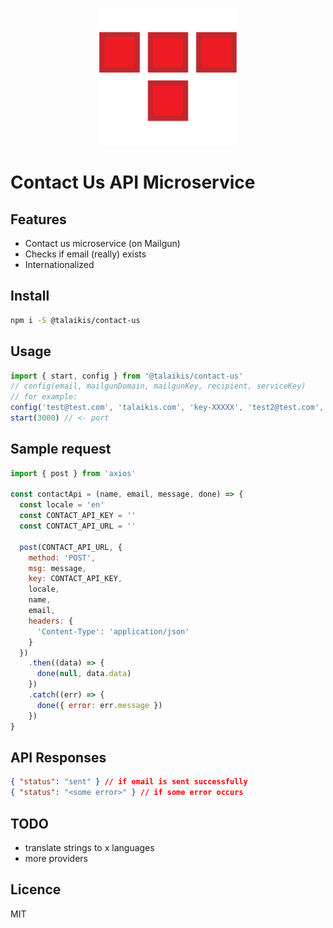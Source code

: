 <p align="center">
  <a href="https://talaikis.com/">
    <img alt="Talaikis Ltd." src="https://github.com/TalaikisInc/talaikis.com_react/blob/master/media/logo.png" width="220">
  </a>
</p>

# Contact Us API Microservice

## Features

* Contact us microservice (on Mailgun)
* Checks if email (really) exists
* Internationalized

## Install

```bash
npm i -S @talaikis/contact-us
```

## Usage

```js
import { start, config } from '@talaikis/contact-us'
// config(email, mailgunDomain, mailgunKey, recipient, serviceKey)
// for example:
config('test@test.com', 'talaikis.com', 'key-XXXXX', 'test2@test.com', 'blahblah')
start(3000) // <- port
```

## Sample request

```js
import { post } from 'axios'

const contactApi = (name, email, message, done) => {
  const locale = 'en'
  const CONTACT_API_KEY = ''
  const CONTACT_API_URL = ''

  post(CONTACT_API_URL, {
    method: 'POST',
    msg: message,
    key: CONTACT_API_KEY,
    locale,
    name,
    email,
    headers: {
      'Content-Type': 'application/json'
    }
  })
    .then((data) => {
      done(null, data.data)
    })
    .catch((err) => {
      done({ error: err.message })
    })
}
```

## API Responses

```json
{ "status": "sent" } // if email is sent successfully
{ "status": "<some error>" } // if some error occurs
```

## TODO

* translate strings to x languages
* more providers

## Licence

MIT
